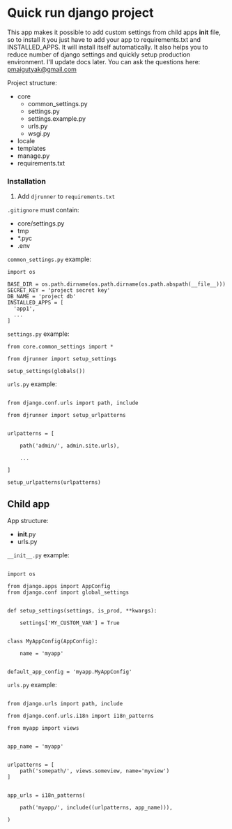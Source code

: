 
# Quick run django project

This app makes it possible to add custom settings from child apps __init__ file,
so to install it you just have to add your app to requirements.txt and INSTALLED_APPS.
It will install itself automatically.
It also helps you to reduce number of django settings and quickly setup production environment.
I'll update docs later. You can ask the questions here: pmaigutyak@gmail.com

Project structure:
* core
  * common_settings.py
  * settings.py
  * settings.example.py
  * urls.py
  * wsgi.py
* locale
* templates
* manage.py
* requirements.txt

### Installation
1. Add `djrunner` to `requirements.txt`

`.gitignore` must contain:
* core/settings.py
* tmp
* *.pyc
* .env

`common_settings.py` example:
```
import os

BASE_DIR = os.path.dirname(os.path.dirname(os.path.abspath(__file__)))
SECRET_KEY = 'project secret key'
DB_NAME = 'project db'
INSTALLED_APPS = [
  'app1',
  ...
]
```

`settings.py` example:

```
from core.common_settings import *

from djrunner import setup_settings

setup_settings(globals())
```

`urls.py` example:
```

from django.conf.urls import path, include

from djrunner import setup_urlpatterns


urlpatterns = [

    path('admin/', admin.site.urls),

    ...

]

setup_urlpatterns(urlpatterns)
```

## Child app

App structure:
* __init__.py
* urls.py

`__init__.py` example:

```

import os

from django.apps import AppConfig
from django.conf import global_settings


def setup_settings(settings, is_prod, **kwargs):

    settings['MY_CUSTOM_VAR'] = True


class MyAppConfig(AppConfig):

    name = 'myapp'


default_app_config = 'myapp.MyAppConfig'

```

`urls.py` example:

```

from django.urls import path, include

from django.conf.urls.i18n import i18n_patterns

from myapp import views


app_name = 'myapp'


urlpatterns = [
    path('somepath/', views.someview, name='myview')
]


app_urls = i18n_patterns(

    path('myapp/', include((urlpatterns, app_name))),

)
```
